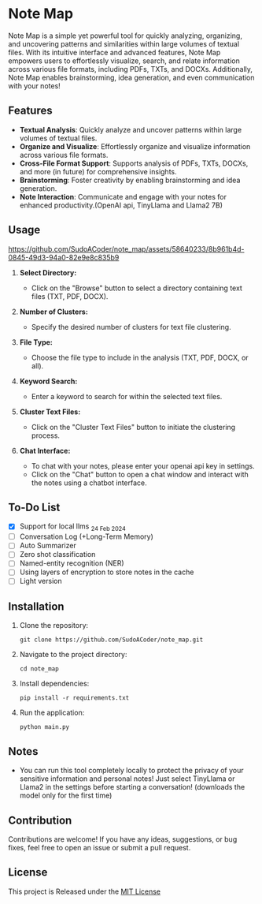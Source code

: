 # Note Map

Note Map is a simple yet powerful tool for quickly analyzing, organizing, and uncovering patterns and similarities within large volumes of textual files. With its intuitive interface and advanced features, Note Map empowers users to effortlessly visualize, search, and relate information across various file formats, including PDFs, TXTs, and DOCXs. Additionally, Note Map enables brainstorming, idea generation, and even communication with your notes!

## Features

- **Textual Analysis**: Quickly analyze and uncover patterns within large volumes of textual files.
- **Organize and Visualize**: Effortlessly organize and visualize information across various file formats.
- **Cross-File Format Support**: Supports analysis of PDFs, TXTs, DOCXs, and more (in future) for comprehensive insights.
- **Brainstorming**: Foster creativity by enabling brainstorming and idea generation.
- **Note Interaction**: Communicate and engage with your notes for enhanced productivity.(OpenAI api, TinyLlama and Llama2 7B)

## Usage

https://github.com/SudoACoder/note_map/assets/58640233/8b961b4d-0845-49d3-94a0-82e9e8c835b9

1. **Select Directory:**
   - Click on the "Browse" button to select a directory containing text files (TXT, PDF, DOCX).

2. **Number of Clusters:**
   - Specify the desired number of clusters for text file clustering.

3. **File Type:**
   - Choose the file type to include in the analysis (TXT, PDF, DOCX, or all).

4. **Keyword Search:**
   - Enter a keyword to search for within the selected text files.

5. **Cluster Text Files:**
   - Click on the "Cluster Text Files" button to initiate the clustering process.

6. **Chat Interface:**
   - To chat with your notes, please enter your openai api key in settings.
   - Click on the "Chat" button to open a chat window and interact with the notes using a chatbot interface.

## To-Do List
- [x] Support for local llms <sub>24 Feb 2024</sub>
- [ ] Conversation Log (+Long-Term Memory)
- [ ] Auto Summarizer
- [ ] Zero shot classification
- [ ] Named-entity recognition (NER)
- [ ] Using layers of encryption to store notes in the cache
- [ ] Light version

## Installation

1. Clone the repository:

   ```
   git clone https://github.com/SudoACoder/note_map.git
   ```

2. Navigate to the project directory:

   ```
   cd note_map
   ```

3. Install dependencies:

   ```
   pip install -r requirements.txt
   ```

4. Run the application:

   ```
   python main.py
   ```
   
## Notes

- You can run this tool completely locally to protect the privacy of your sensitive information and personal notes! Just select TinyLlama or Llama2 in the settings before starting a conversation! (downloads the model only for the first time)

## Contribution

Contributions are welcome! If you have any ideas, suggestions, or bug fixes, feel free to open an issue or submit a pull request.

## License

This project is Released under the [MIT License](https://opensource.org/licenses/MIT)
